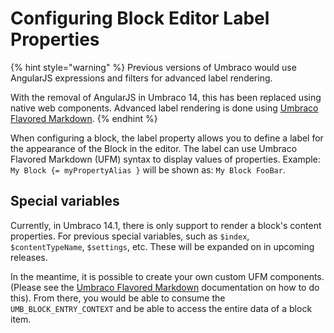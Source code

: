 # Configuring Block Editor Label Properties

{% hint style="warning" %}
Previous versions of Umbraco would use AngularJS expressions and filters for advanced label rendering.

With the removal of AngularJS in Umbraco 14, this has been replaced using native web components. Advanced label rendering is done using [Umbraco Flavored Markdown](../../../../../reference/umbraco-flavored-markdown.md).
{% endhint %}

When configuring a block, the label property allows you to define a label for the appearance of the Block in the editor. The label can use Umbraco Flavored Markdown (UFM) syntax to display values of properties. Example: `My Block {= myPropertyAlias }` will be shown as: `My Block FooBar`.

## Special variables

Currently, in Umbraco 14.1, there is only support to render a block's content properties. For previous special variables, such as `$index`, `$contentTypeName`, `$settings`, etc. These will be expanded on in upcoming releases.

In the meantime, it is possible to create your own custom UFM components. (Please see the [Umbraco Flavored Markdown](../../../../../reference/umbraco-flavored-markdown.md) documentation on how to do this). From there, you would be able to consume the `UMB_BLOCK_ENTRY_CONTEXT` and be able to access the entire data of a block item.
